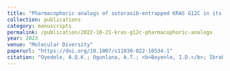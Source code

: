 ```yaml
---
title: "Pharmacophoric analogs of sotorasib-entrapped KRAS G12C in its inactive GDP-bound conformation: covalent docking and molecular dynamics investigations"
collection: publications
category: manuscripts
permalink: /publication/2022-10-21-kras-g12c-pharmacophoric-analogs
year: 2023
venue: "Molecular Diversity"
paperurl: "https://doi.org/10.1007/s11030-022-10534-1"
citation: "Oyedele, A.Q.K.; Ogunlana, A.T.; <b>Boyenle, I.D.</b>; Ibrahim, N.O.; Gbadebo, I.O.;... Adelusi, T.I. (2023). Pharmacophoric analogs of sotorasib-entrapped KRAS G12C in its inactive GDP-bound conformation: covalent docking and molecular dynamics investigations. <i>Molecular Diversity</i>, 27, 1795–1807. https://doi.org/10.1007/s11030-022-10534-1"
---
```

